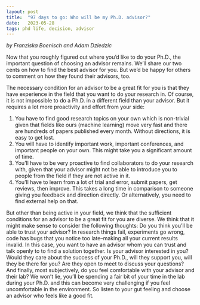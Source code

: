 ```yaml
---
layout: post
title:  "97 days to go: Who will be my Ph.D. advisor?"
date:   2023-05-28
tags: phd life, decision, advisor
---
```


*by Franziska Boenisch and Adam Dziedzic*

Now that you roughly figured out where you’d like to do your Ph.D., the important question of choosing an advisor remains. We’ll share our two cents on how to find the best advisor for you. But we’d be happy for others to comment on how they found their advisors, too.

The necessary condition for an advisor to be a great fit for you is that they have experience in the field that you want to do your research in. Of course, it is not impossible to do a Ph.D. in a different field than your advisor. But it requires a lot more proactivity and effort from your side:

1) You have to find good research topics on your own which is non-trivial given that fields like ours (machine learning) move very fast and there are hundreds of papers published every month. Without directions, it is easy to get lost. 
2) You will have to identify important work, important conferences, and important people on your own. This might take you a significant amount of time. 
3) You’ll have to be very proactive to find collaborators to do your research with, given that your advisor might not be able to introduce you to people from the field if they are not active in it. 
4) You’ll have to learn from a lot of trial and error, submit papers, get reviews, then improve. This takes a long time in comparison to someone giving you feedback and direction directly. Or alternatively, you need to find external help on that.

But other than being active in your field, we think that the sufficient conditions for an advisor to be a great fit for you are diverse. We think that it might make sense to consider the following thoughts: Do you think you’ll be able to trust your advisor? In research things fail, experiments go wrong, code has bugs that you notice too late–making all your current results invalid. In this case, you want to have an advisor whom you can trust and talk openly to to find a solution together. Is your advisor interested in you? Would they care about the success of your Ph.D., will they support you, will they be there for you? Are they open to meet to discuss your questions? And finally, most subjectively, do you feel comfortable with your advisor and their lab? We won’t lie, you’ll be spending a fair bit of your time in the lab during your Ph.D. and this can become very challenging if you feel uncomfortable in the environment. So listen to your gut feeling and choose an advisor who feels like a good fit.
